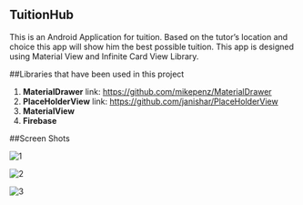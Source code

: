 ## TuitionHub

This is an Android Application for tuition. 
Based on the tutor’s location and choice this app will show him the best possible tuition. 
This app is designed using Material View and Infinite Card View Library. 

##Libraries that have been used in this project
1) **MaterialDrawer** link: https://github.com/mikepenz/MaterialDrawer
2) **PlaceHolderView** link: https://github.com/janishar/PlaceHolderView
3) **MaterialView**
4) **Firebase**

##Screen Shots

![1](https://user-images.githubusercontent.com/19304394/41729846-25b537ba-759c-11e8-8a33-9cab7d6935f1.png)

![2](https://user-images.githubusercontent.com/19304394/41729856-32bdb9e6-759c-11e8-9c89-4e708c9435b5.png)

![3](https://user-images.githubusercontent.com/19304394/41729876-3bac70c4-759c-11e8-81fe-e8abf954de56.png)
